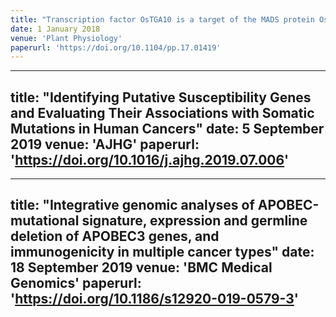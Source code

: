 ```yaml
---
title: "Transcription factor OsTGA10 is a target of the MADS protein OsMADS8 and is required for tapetum development"
date: 1 January 2018
venue: 'Plant Physiology'
paperurl: 'https://doi.org/10.1104/pp.17.01419'
---
```


---
title: "Identifying Putative Susceptibility Genes and Evaluating Their Associations with Somatic Mutations in Human Cancers"
date: 5 September 2019
venue: 'AJHG'
paperurl: 'https://doi.org/10.1016/j.ajhg.2019.07.006'
---

---
title: "Integrative genomic analyses of APOBEC-mutational signature, expression and germline deletion of APOBEC3 genes, and immunogenicity in multiple cancer types"
date: 18 September 2019
venue: 'BMC Medical Genomics'
paperurl: 'https://doi.org/10.1186/s12920-019-0579-3'
---
